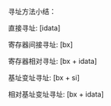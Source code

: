 寻址方法小结：

直接寻址: [idata]

寄存器间接寻址:  [bx]

寄存器相对寻址:  [bx + idata]

基址变址寻址:  [bx + si]

相对基址变址寻址:  [bx + idata]
